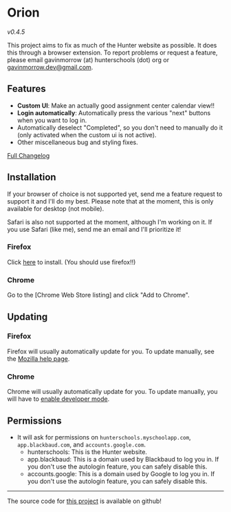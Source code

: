 # Orion

_v0.4.5_

This project aims to fix as much of the Hunter website as possible. It does this
through a browser extension. To report problems or request a feature, please
email gavinmorrow (at) hunterschools (dot) org or gavinmorrow.dev@gmail.com.

## Features

- **Custom UI**: Make an actually good assignment center calendar view!!
- **Login automatically**: Automatically press the various "next" buttons when
  you want to log in.
- Automatically deselect "Completed", so you don't need to manually do it (only
  activated when the custom ui is not active).
- Other miscellaneous bug and styling fixes.

[Full Changelog]

## Installation

If your browser of choice is not supported yet, send me a feature request to
support it and I'll do my best. Please note that at the moment, this is only
available for desktop (not mobile).

Safari is also not supported at the moment, although I'm working on it. If you
use Safari (like me), send me an email and I'll prioritize it!

### Firefox

Click [here][firefox] to install. (You should use firefox!!)

### Chrome

Go to the [Chrome Web Store listing] and click "Add to Chrome".

## Updating

### Firefox

Firefox will usually automatically update for you.
To update manually, see the [Mozilla help page].

### Chrome

Chrome will usually automatically update for you.
To update manually, you will have to [enable developer mode][ChromeUpdateHelp].

## Permissions

- It will ask for permissions on `hunterschools.myschoolapp.com`,
  `app.blackbaud.com`, and `accounts.google.com`.
  - hunterschools: This is the Hunter website.
  - app.blackbaud: This is a domain used by Blackbaud to log you in. If you
    don't use the autologin feature, you can safely disable this.
  - accounts.google: This is a domain used by Google to log you in. If you
    don't use the autologin feature, you can safely disable this.

---

The source code for [this project][github] is available on github!

[Full changelog]: https://gavinmorrow.github.io/orion/CHANGELOG
[latest]: https://github.com/gavinmorrow/orion/releases/latest
[firefox]: https://github.com/gavinmorrow/orion/releases/download/v0.4.5/65a14653bc7c4e6ab617.xpi
[Mozilla help page]: https://support.mozilla.org/en-US/kb/how-update-add-ons
[github]: https://github.com/gavinmorrow/orion/
[ChromeUpdateHelp]: https://support.cloudhq.net/how-to-manually-update-chrome-extensions/
